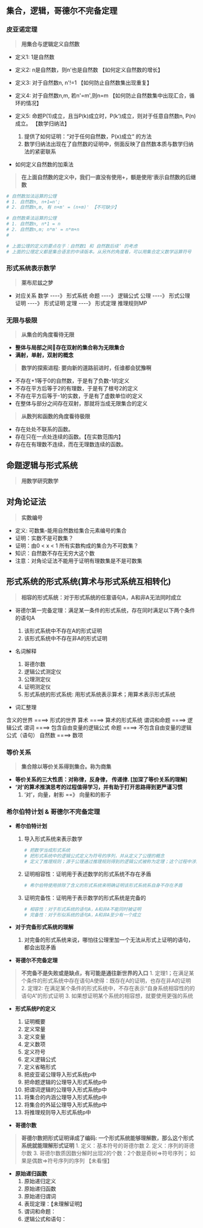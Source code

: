 ## **集合，逻辑，哥德尔不完备定理**

### **皮亚诺定理**
> **用集合与逻辑定义自然数**  

- 定义1: 1是自然数
- 定义2: n是自然数，则n'也是自然数 【如何定义自然数的增长】
- 定义3: 对于自然数n, n'!=1      【如何防止自然数集出现重复】
- 定义4: 对于自然数n,m, 若n'=m',则n=m   【如何防止自然数集中出现汇合，循环的情况】
- 定义5: 命题P(1)成立，且当P(k)成立时，P(k‘)成立，则对于任意自然数n, P(n)成立。 【数学归纳法】
    1. 提供了如何证明：“对于任何自然数，P(x)成立“ 的方法
    2. 数学归纳法出现在了自然数的证明中，侧面反映了自然数本质与数学归纳法的紧密联系
    
- 如何定义自然数的加乘法
> **在上面自然数的定义中，我们一直没有使用+，额是使用‘表示自然数的后继数**

```sh
# 自然数加法运算的公理
# 1. 自然数n, n+1=n';
# 2. 自然数n,m, 有 n+m' = (n+m)' 【不可缺少】

# 自然数乘法运算的公理
# 1. 自然数n, n*1 = n
# 2. 自然数n,m; n*m' = n*m+n
# 

# 上面公理的定义的要点在于：自然数1 和 自然数后续‘ 的考虑
# 上面的公理定义都是集合语言的中译版本。从另外的角度看，可以用集合定义数学运算符号
```
### **形式系统表示数学**
>**莱布尼兹之梦**
- 对应关系
数学 ----》 形式系统
命题 ----》 逻辑公式
公理 ----》 形式公理
证明 ----》 形式证明
定理 ----》 形式定理
推理规则MP

### **无限与极限**
> **从集合的角度看待无限**  
- **整体与局部之间存在双射的集合称为无限集合**
- **满射，单射，双射的概念**

> **数学的探索进程: 要向新的道路前进时，任谁都会犹豫啊**  
-  不存在+1等于0的自然数，于是有了负数-1的定义
-  不存在平方后等于2的有理数，于是有了根号2的定义
-  不存在平方后等于-1的实数，于是有了虚数单位i的定义
-  在整体与部分之间存在双射，那就将当成无限集合的定义

> **从数列和函数的角度看待极限**
- 存在处处不联系的函数。
- 存在只在一点处连续的函数。【在实数范围内】
- 存在在有理数不连续，而在无理数连续的函数。

## **命题逻辑与形式系统**
> **用数学研究数学**


## **对角论证法**
> **实数编号**
- 定义: 可数集-能用自然数给集合元素编号的集合
- 证明：实数不是可数集？
- 证明：由0 < x < 1 所有实数构成的集合为不可数集？
- 知识：自然数不存在无穷大这个数
- 注意：对角论证法不能用于证明有理数集是不是可数集

## **形式系统的形式系统(算术与形式系统互相转化)**
> **相容的形式系统：对于形式系统的任意语句A，A和非A无法同时成立**

- 哥德尔第一完备定理：满足某一条件的形式系统，存在同时满足以下两个条件的语句A
	1. 该形式系统中不存在A的形式证明
	2. 该形式系统中不存在非A的形式证明

- 名词解释
	1. 哥德尔数
	2. 逻辑公式测定仪
	3. 公理测定仪
	4. 证明测定仪
	5. 形式系统的形式系统: 用形式系统表示算术；用算术表示形式系统

- 词汇整理  

含义的世界  ====> 形式的世界
算术		====> 算术的形式系统
谓词和命题  ====> 逻辑公式
谓词		====> 包含自由变量的逻辑公式
命题        ====> 不包含自由变量的逻辑公式（语句）
自然数      ====> 数项
	
### **等价关系**
> **集合除以等价关系得到集合。称为商集**

- **等价关系的三大性质：对称律，反身律， 传递律. [加深了等价关系的理解]**
- **‘对’的算术推演思考的过程值得学习，并有助于打开思路得到更严谨习惯** 
	1. ‘对’，向量，射影 ==》 向量和的影子

### **希尔伯特计划 & 哥德尔不完备定理**

- **希尔伯特计划**
	1. 导入形式系统来表示数学
		```sh
		# 把数学当成形式系统
		# 把形式系统中的逻辑公式定义为符号的序列，并从定义了公理的概念
		# 定义了推理规则；源于公理通过推理规则得到的逻辑公式被称为定理；这个过程中涉及的逻辑公式的序列被称为形式证明
		```
	2. 证明相容性：证明用于表述数学的形式系统不存在矛盾
		```sh
		# 希尔伯特使用排除了含义的形式系统来明确证明该形式系统系自身不存在矛盾
		```
	3. 证明完备性：证明用于表示数学的形式系统是完备的
		```sh
		# 相容性：对于形式系统的语句A，A和非A不能同时被证明
		# 完备性：对于形似系统的语句A，A和非A至少有一个成立
		```
- **对于完备形式系统的理解**
	1. 对完备的形式系统来说，哪怕往公理里加一个无法从形式上证明的语句，都会出现矛盾
	

- **哥德尔不完备定理**
> **不完备不是失败或是缺点，有可能是通往新世界的入口**
	1. 定理1；在满足某个条件的形式系统中存在语句A使得：既存在A的证明，也存在非A的证明
	2. 定理2: 在满足某个条件的形式系统中，不存在表示“自身系统相容性的的语句A”的形式证明
	3. 如果想证明某个系统的相容想，就要使用更强的系统

- **形式系统P的定义**
 	1. 证明概要
	2. 定义常量
	3. 定义变量
	4. 定义数项
	5. 定义符号
	6. 定义逻辑公式
	7. 定义省略形式
	8. 把皮亚诺公理导入形式系统p中
	9. 把命题逻辑的公理导入形式系统p中
	10. 把谓词逻辑的公理导入形式系统p中
	11. 将集合的内涵公理导入形式系统p中
	12. 将集合的外延公理导入形式系统p中
	13. 将推理规则导入形式系统p中
	
- **哥德尔数**
> **哥德尔数把形式证明译成了编码: 一个形式系统能够理解数，那么这个形式系统就能理解形式证明**
	1. 定义：基本符号的哥德尔数
	2. 定义：序列的哥德尔数
	3. 哥德尔数质因数分解时出现2的个数：2个数是奇树=>符号序列； 如果是偶数=>符号序列的序列 【未看懂】
 
- **原始递归函数**
	1. 原始递归定义
	2. 原始递归函数
	3. 原始递归谓词
	4. 表现定理：【未理解证明】
	5. 谓词和命题：
	6. 逻辑公式和语句：




































	










